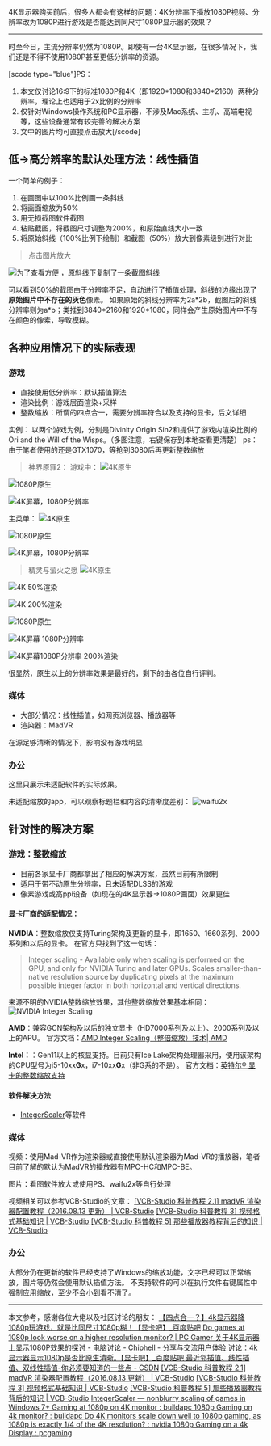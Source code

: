 4K显示器购买前后，很多人都会有这样的问题：4K分辨率下播放1080P视频、分辨率改为1080P进行游戏是否能达到同尺寸1080P显示器的效果？



----------


时至今日，主流分辨率仍然为1080P。即使有一台4K显示器，在很多情况下，我们还是不得不使用1080P甚至更低分辨率的资源。

[scode type="blue"]PS：
1. 本文仅讨论16:9下的标准1080P和4K（即1920\*1080和3840\*2160）两种分辨率，理论上也适用于2x比例的分辨率
2. 仅针对Windows操作系统和PC显示器，不涉及Mac系统、主机、高端电视等，这些设备通常有较完善的解决方案
3. 文中的图片均可直接点击放大[/scode]





## 低→高分辨率的默认处理方法：线性插值

一个简单的例子：
1. 在画图中以100%比例画一条斜线
2. 将画面缩放为50%
3. 用无损截图软件截图
4. 粘贴截图，将截图尺寸调整为200%，和原始直线大小一致
5. 将原始斜线（100%比例下绘制）和截图（50%）放大到像素级别进行对比

 > 点击图片放大

 ![为了查看方便 ，原斜线下复制了一条截图斜线][1]

可以看到50%的截图由于分辨率不足，自动进行了插值处理，斜线的边缘出现了**原始图片中不存在的灰色**像素。
如果原始的斜线分辨率为2a\*2b，截图后的斜线分辨率则为a\*b；类推到3840\*2160和1920\*1080，同样会产生原始图片中不存在颜色的像素，导致模糊。

## 各种应用情况下的实际表现
### 游戏

 - 直接使用低分辨率：默认插值算法
 - 渲染比例：游戏层面渲染+采样
 - 整数缩放：所谓的四点合一，需要分辨率符合以及支持的显卡，后文详细


实例：
以两个游戏为例，分别是Divinity Origin Sin2和提供了游戏内渲染比例的Ori and the Will of the Wisps。（多图注意，右键保存到本地查看更清楚）
ps：由于笔者使用的还是GTX1070，等抢到3080后再更新整数缩放

 > 神界原罪2：
游戏中：
![4K原生][2]

![1080P原生][3]

![4K屏幕，1080P分辨率][4]

主菜单：
![4K原生][5]

![1080P原生][6]

![4K屏幕，1080P分辨率][7]


> 精灵与萤火之愿
![4K原生][8]

![4K 50%渲染][9]

![4K 200%渲染][10]

![1080P原生][11]

![4K屏幕 1080P分辨率][12]

![4K屏幕1080P分辨率 200%渲染][13]

很显然，原生以上的分辨率效果是最好的，剩下的由各位自行评判。

### 媒体

 - 大部分情况：线性插值，如网页浏览器、播放器等
 - 渲染器：MadVR

在源足够清晰的情况下，影响没有游戏明显

### 办公

这里只展示未适配软件的实际效果。

未适配缩放的app，可以观察标题栏和内容的清晰度差别：
![waifu2x][14]


## 针对性的解决方案

### 游戏：整数缩放
 - 目前各家显卡厂商都拿出了相应的解决方案，虽然目前有所限制
 - 适用于带不动原生分辨率，且未适配DLSS的游戏
 - 像素游戏或高ppi设备（如现在的4K显示器->1080P画面）效果更佳

#### 显卡厂商的适配情况：
**NVIDIA**：整数缩放仅支持Turing架构及更新的显卡，即1650、1660系列、2000系列和以后的显卡。
在官方只找到了这一句话：
 > Integer scaling - Available only when scaling is performed on the GPU, and only for NVIDIA Turing and later GPUs. Scales smaller-than-native resolution source by duplicating pixels at the maximum possible integer factor in both horizontal and vertical directions.  

来源不明的NVIDIA整数缩放效果，其他整数缩放效果基本相同：
![NVIDIA Integer Scaling](https://www.gamersnexus.net/media/k2/items/cache/c5e04af61668174cb3944eb774f111ed_XL.jpg)

**AMD**：兼容GCN架构及以后的独立显卡（HD7000系列及以上）、2000系列及以上的APU。
官方文档：[AMD Integer Scaling（整倍缩放）技术| AMD](https://www.amd.com/zh-hans/technologies/integer-scaling)

**Intel：**：Gen11以上的核显支持。目前只有Ice Lake架构处理器采用，使用该架构的CPU型号为i5-10xx**G**x，i7-10xx**G**x（非G系的不是）。
官方文档：[英特尔® 显卡的整数缩放支持](https://software.intel.com/content/www/cn/zh/develop/articles/integer-scaling-support-on-intel-graphics.html)

#### 软件解决方法
 - [IntegerScaler](https://tanalin.com/en/projects/integer-scaler/)等软件

### 媒体

视频：使用Mad-VR作为渲染器或直接使用默认渲染器为Mad-VR的播放器，笔者目前了解的默认为MadVR的播放器有MPC-HC和MPC-BE。

图片：看图软件放大或使用PS、waifu2x等自行处理

视频相关可以参考VCB-Studio的文章：
[\[VCB-Studio 科普教程 2.1\] madVR 渲染器配置教程（2016.08.13 更新） | VCB-Studio](https://vcb-s.com/archives/5610)
[\[VCB-Studio 科普教程 3\] 视频格式基础知识 | VCB-Studio](https://vcb-s.com/archives/2726)
[\[VCB-Studio 科普教程 5\] 那些播放器教程背后的知识 | VCB-Studio](https://vcb-s.com/archives/4567)


### 办公

大部分仍在更新的软件已经支持了Windows的缩放功能，文字已经可以正常缩放，图片等仍然会使用默认插值方法。
不支持软件的可以在执行文件右键属性中强制应用缩放，至少不会小到看不清了。


----------


本文参考，感谢各位大佬以及社区讨论的朋友：
[【四点合一？】4k显示器降1080p玩游戏，就是比同尺寸1080p糊！【显卡吧】_百度贴吧](https://tieba.baidu.com/p/6288182392?pn=1)
[Do games at 1080p look worse on a higher resolution monitor? | PC Gamer ](https://www.pcgamer.com/do-games-at-1080p-look-worse-on-a-higher-resolution-monitor/)
[关于4K显示器上显示1080P效果的探讨 - 电脑讨论 - Chiphell - 分享与交流用户体验 ](https://www.chiphell.com/thread-1901445-1-1.html)
[讨论：4k显示器显示1080p是否比原生清晰。【显卡吧】_百度贴吧 ](https://tieba.baidu.com/p/5712418776)
[最近邻插值、线性插值、双线性插值-你必须要知道的一些点 - CSDN](https://blog.csdn.net/qq_36338754/article/details/106869687)
[\[VCB-Studio 科普教程 2.1\] madVR 渲染器配置教程（2016.08.13 更新） | VCB-Studio](https://vcb-s.com/archives/5610)
[\[VCB-Studio 科普教程 3\] 视频格式基础知识 | VCB-Studio](https://vcb-s.com/archives/2726)
[\[VCB-Studio 科普教程 5\] 那些播放器教程背后的知识 | VCB-Studio](https://vcb-s.com/archives/4567)
[IntegerScaler — nonblurry scaling of games in Windows 7+ ](https://tanalin.com/en/projects/integer-scaler/)
[Gaming at 1080p on 4K monitor : buildapc ](https://www.reddit.com/r/buildapc/comments/57wsiu/gaming_at_1080p_on_4k_monitor/)
[1080p Gaming on 4k monitor? : buildapc ](https://www.reddit.com/r/buildapc/comments/97m4ml/1080p_gaming_on_4k_monitor/)
[Do 4K monitors scale down well to 1080p gaming, as 1080p is exactly 1/4 of the 4K resolution? : nvidia ](https://www.reddit.com/r/nvidia/comments/f6sasb/do_4k_monitors_scale_down_well_to_1080p_gaming_as/)
[1080p Gaming on a 4k Display : pcgaming ](https://www.reddit.com/r/pcgaming/comments/daxfyc/1080p_gaming_on_a_4k_display/)



  [1]: /img/201000.png
  [2]: /img/201000_4K_4K.png
  [3]: /img/201000_1080_1080.png
  [4]: /img/201000_1080_4K.png
  [5]: /img/201000_main_4K_4K.png
  [6]: /img/201000_main_1080_1080.png
  [7]: /img/201000_main_1080_4K.png
  [8]: /img/201000_ori_4K.png
  [9]: /img/201000_ori_4K_50.png
  [10]: /img/201000_ori_4K_200.png
  [11]: /img/201000_ori_1080.png
  [12]: /img/201000_ori_1080_4K.png
  [13]: /img/201000_ori_1080_200_4K.png
  [14]: /img/201003.png